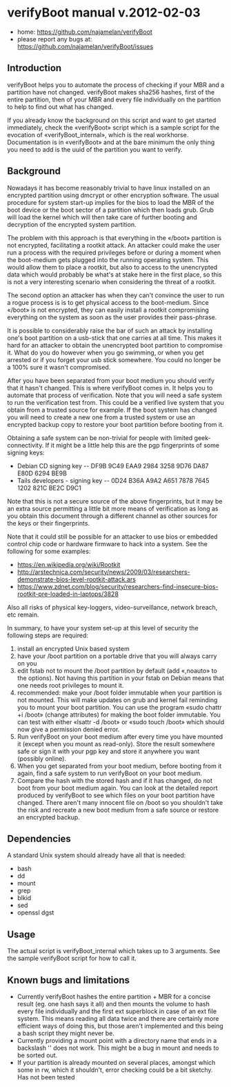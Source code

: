verifyBoot manual v.2012-02-03
==============================

- home:                      https://github.com/najamelan/verifyBoot
- please report any bugs at: https://github.com/najamelan/verifyBoot/issues

Introduction
------------

verifyBoot helps you to automate the process of checking if your MBR and a partition have not changed.
verifyBoot makes sha256 hashes, first of the entire partition, then of your MBR and every file individually on the partition to help to find out what has changed.

If you already know the background on this script and want to get started immediately, check the «verifyBoot» script which is a sample script for the evocation of «verifyBoot_internal», which is the real workhorse. Documentation is in «verifyBoot» and at the bare minimum the only thing you need to add is the uuid of the partition you want to verify.


Background
----------

Nowadays it has become reasonably trivial to have linux installed on an encrypted partition using dmcrypt or other encryption software. The usual procedure for system start-up implies for the bios to load the MBR of the boot device or the boot sector of a partition which then loads grub. Grub will load the kernel which will then take care of further booting and decryption of the encrypted system partition.

The problem with this approach is that everything in the «/boot» partition is not encrypted, facilitating a rootkit attack. An attacker could make the user run a process with the required privileges before or during a moment when the boot-medium gets plugged into the running operating system. This would allow them to place a rootkit, but also to access to the unencrypted data which would probably be what's at stake here in the first place, so this is not a very interesting scenario when considering the threat of a rootkit.

The second option an attacker has when they can't convince the user to run a rogue process is is to get physical access to the boot-medium. Since «/boot» is not encrypted, they can easily install a rootkit compromising everything on the system as soon as the user provides their pass-phrase.

It is possible to considerably raise the bar of such an attack by installing one's boot partition on a usb-stick that one carries at all time. This makes it hard for an attacker to obtain the unencrypted boot partition to compromise it. What do you do however when you go swimming, or when you get arrested or if you forget your usb stick somewhere. You could no longer be a 100% sure it wasn't compromised.

After you have been separated from your boot medium you should verify that it hasn't changed. This is where verifyBoot comes in. It helps you to automate that process of verification. Note that you will need a safe system to run the verification test from. This could be a verified live system that you obtain from a trusted source for example. If the boot system has changed you will need to create a new one from a trusted system or use an encrypted backup copy to restore your boot partition before booting from it.

Obtaining a safe system can be non-trivial for people with limited geek-connectivity. If it might be a little help this are the pgp fingerprints of some signing keys:

- Debian CD signing key          -- DF9B 9C49 EAA9 2984 3258 9D76 DA87 E80D 6294 BE9B
- Tails developers - signing key -- 0D24 B36A A9A2 A651 7878 7645 1202 821C BE2C D9C1

Note that this is not a secure source of the above fingerprints, but it may be an extra source permitting a little bit more means of verification as long as you obtain this document through a different channel as other sources for the keys or their fingerprints.

Note that it could still be possible for an attacker to use bios or embedded control chip code or hardware firmware to hack into a system. See the following for some examples:

- https://en.wikipedia.org/wiki/Rootkit
- http://arstechnica.com/security/news/2009/03/researchers-demonstrate-bios-level-rootkit-attack.ars
- https://www.zdnet.com/blog/security/researchers-find-insecure-bios-rootkit-pre-loaded-in-laptops/3828


Also all risks of physical key-loggers, video-surveillance, network breach, etc remain.

In summary, to have your system set-up at this level of security the following steps are required:

1. install an encrypted Unix based system
2. have your /boot partition on a portable drive that you will always carry on you
3. edit fstab not to mount the /boot partition by default (add «,noauto» to the options). Not having this partition in your fstab on Debian means that one needs root privileges to mount it.
4. recommended: make your /boot folder immutable when your partition is not mounted. This will make updates on grub and kernel fail reminding you to mount your boot partition. You can use the program «sudo chattr +i /boot» (change attributes) for making the boot folder immutable. You can test with either «lsattr -d /boot» or «sudo touch /boot» which should now give a permission denied error.
5. Run verifyBoot on your boot medium after every time you have mounted it (except when you mount as read-only). Store the result somewhere safe or sign it with your pgp key and store it anywhere you want (possibly online).
6. When you get separated from your boot medium, before booting from it again, find a safe system to run verifyBoot on your boot medium.
7. Compare the hash with the stored hash and if it has changed, do not boot from your boot medium again. You can look at the detailed report produced by verifyBoot to see which files on your boot partition have changed. There aren't many innocent file on /boot so you shouldn't take the risk and recreate a new boot medium from a safe source or restore an encrypted backup.



Dependencies
------------
A standard Unix system should already have all that is needed:

- bash
- dd
- mount
- grep
- blkid
- sed
- openssl dgst

Usage
-----
The actual script is verifyBoot_internal which takes up to 3 arguments. See the sample verifyBoot script for how to call it.


Known bugs and limitations
--------------------------

- Currently verifyBoot hashes the entire partition + MBR for a concise result (eg. one hash says it all) and then mounts the volume to hash every file individually and the first ext superblock in case of an ext file system. This means reading all data twice and there are certainly more efficient ways of doing this, but those aren't implemented and this being a bash script they might never be.
- Currently providing a mount point with a directory name that ends in a backslash '\' does not work. This might be a bug in mount and needs to be sorted out.
- If your partition is already mounted on several places, amongst which some in rw, which it shouldn't, error checking could be a bit sketchy. Has not been tested